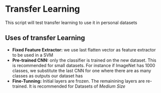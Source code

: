 # Transfer Learning
This script will test transfer learning to use it in personal datasets

## Uses of transfer Learning
- **Fixed Feature Extractor:** we use last flatten vector as feature extractor to be used in a SVM
- **Pre-trained CNN:** only the classifier is trained on the new dataset. This is recommended for small datasets. For instance if ImageNet has 1000 classes, we substitute the last CNN for one where there are as many classes as outputs our dataset has
- **Fine-Tunning:** Initial layers are frozen. The remainining layers are re-trained. It is recommended for Datasets of *Medium Size*